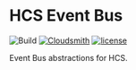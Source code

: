 # HCS Event Bus

![Build](https://github.com/HarborSoftwareFoundation/hcs-eventbus/workflows/Build/badge.svg)
[![Cloudsmith](https://api-prd.cloudsmith.io/badges/version/harborsoftwarefoundation/preview/nuget/Helix.Hcs.EventBus.Abstractions/latest/x/?render=true&badge_token=gAAAAABffGQ0QHW6SyiHKmZ07ZMzLIqyAYKlow3iUShr5TjLoQI2rQcWyAtC8vc2SYbziTSi9N4PZg5yf6ltzrGWBZCsYEa8pcNxjvEToPKkflV2ZNh_0JA%3D)](https://cloudsmith.io/~harborsoftwarefoundation/repos/preview/packages/detail/nuget/Harbor.Hcs.EventBus.Abstractions/latest/)
[![license](https://img.shields.io/github/license/HelixSoftwareFoundation/hcs-eventbus)](License)

Event Bus abstractions for HCS.